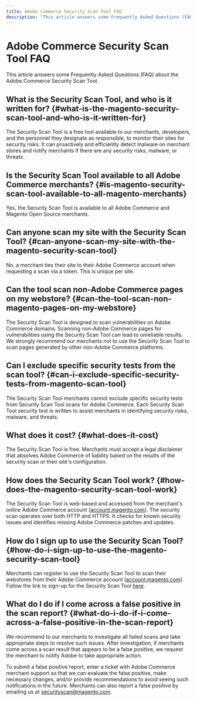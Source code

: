 ```yaml
---
title: Adobe Commerce Security Scan Tool FAQ
description: "This article answers some Frequently Asked Questions (FAQ) about the Adobe Commerce Security Scan Tool."
---
```


# Adobe Commerce Security Scan Tool FAQ

This article answers some Frequently Asked Questions (FAQ) about the Adobe Commerce Security Scan Tool.

## What is the Security Scan Tool, and who is it written for? {#what-is-the-magento-security-scan-tool-and-who-is-it-written-for}

The Security Scan Tool is a free tool available to our merchants, developers, and the personnel they designate as responsible, to monitor their sites for security risks. It can proactively and efficiently detect malware on merchant stores and notify merchants if there are any security risks, malware, or threats.

## Is the Security Scan Tool available to all Adobe Commerce merchants? {#is-magento-security-scan-tool-available-to-all-magento-merchants}

Yes, the Security Scan Tool is available to all Adobe Commerce and Magento Open Source merchants.

## Can anyone scan my site with the Security Scan Tool? {#can-anyone-scan-my-site-with-the-magento-security-scan-tool}

No, a merchant ties their site to their Adobe Commerce account when requesting a scan via a token. This is unique per site.

## Can the tool scan non-Adobe Commerce pages on my webstore? {#can-the-tool-scan-non-magento-pages-on-my-webstore}

The Security Scan Tool is designed to scan vulnerabilities on Adobe Commerce domains. Scanning non-Adobe Commerce pages for vulnerabilities using the Security Scan Tool can lead to unreliable results. We strongly recommend our merchants not to use the Security Scan Tool to scan pages generated by other non-Adobe Commerce platforms.

## Can I exclude specific security tests from the scan tool? {#can-i-exclude-specific-security-tests-from-magento-scan-tool}

The Security Scan Tool merchants cannot exclude specific security tests from Security Scan Tool scans for Adobe Commerce. Each Security Scan Tool security test is written to assist merchants in identifying security risks, malware, and threats.

## What does it cost? {#what-does-it-cost}

The Security Scan Tool is free. Merchants must accept a legal disclaimer that absolves Adobe Commerce of liability based on the results of the security scan or their site's configuration.

## How does the Security Scan Tool work? {#how-does-the-magento-security-scan-tool-work}

The Security Scan Tool is web-based and accessed from the merchant's online Adobe Commerce account ([account.magento.com](http://account.magento.com/)). The security scan operates over both HTTP and HTTPS. It checks for known security issues and identifies missing Adobe Commerce patches and updates.

## How do I sign up to use the Security Scan Tool? {#how-do-i-sign-up-to-use-the-magento-security-scan-tool}

Merchants can register to use the Security Scan Tool to scan their webstores from their Adobe Commerce account ([account.magento.com](http://account.magento.com/)). Follow the link to sign-up for the Security Scan Tool [here](https://account.magento.com/scanner/dashboard/?_ga=2.83981338.267715797.1615821601-2099431409.1611073686).

## What do I do if I come across a false positive in the scan report? {#what-do-i-do-if-i-come-across-a-false-positive-in-the-scan-report}

We recommend to our merchants to investigate all failed scans and take appropriate steps to resolve such issues. After investigation, if merchants come across a scan result that appears to be a false positive, we request the merchant to notify Adobe to take appropriate action.

To submit a false positive report, enter a ticket with Adobe Commerce merchant support so that we can evaluate the false positive, make necessary changes, and/or provide recommendations to avoid seeing such notifications in the future. Merchants can also report a false positive by emailing us at [securityscan@magento.com](mailto:securityscan@magento.com).
